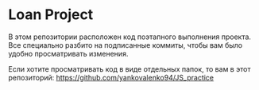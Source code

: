 # Loan Project

В этом репозитории расположен код поэтапного выполнения проекта. Все специально разбито на подписанные коммиты, чтобы вам было удобно просматривать изменения. 

Если хотите просматривать код в виде отдельных папок, то вам в этот репозиторий: <https://github.com/yankovalenko94/JS_practice>